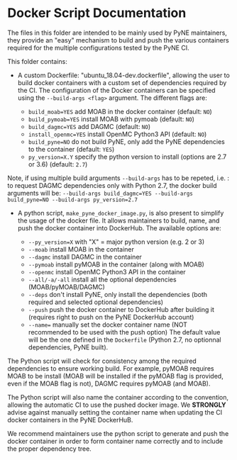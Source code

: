 Docker Script Documentation
===========================

The files in this folder are intended to be mainly used by PyNE maintainers,
they provide an "easy" mechanism to build and push the various containers
required for the multiple configurations tested by the PyNE CI.

This folder contains:

- A custom Dockerfile: "ubuntu_18.04-dev.dockerfile", allowing the user 
to build docker containers with a custom set of
  dependencies required by the CI. The configuration of the Docker containers
  can be specified using the `--build-args <flag>` argument. The different flags are:
    
    - `build_moab=YES` add MOAB in the docker container (default: `NO`)
    - `build_pymoab=YES` install MOAB with pymoab (default: `NO`)
    - `build_dagmc=YES` add DAGMC (default: `NO`)
    - `install_openmc=YES` install OpenMC Python3 API (default: `NO`)
    - `build_pyne=NO` do not build PyNE, only add the PyNE dependencies to the container (default: `YES`)
    - `py_version=X.Y` specify the python version to install (options are 2.7 or
      3.6) (default: `2.7`)


Note, if using multiple build arguments `--build-args` has to be repeted, i.e. :
to request DAGMC dependencies only with Python 2.7, the docker build arguments will be: 
`--build-args build_dagmc=YES --build-args build_pyne=NO --build-args py_version=2.7` 

- A python script, `make_pyne_docker_image.py`, is also present to simplify the usage of the docker file. It
 allows maintainers to build, name, and push the docker container into
  DockerHub. The available options are:
    
    - `--py_version=X` with "X" = major python version (e.g. 2 or 3)
    - `--moab` install MOAB in the container
    - `--dagmc` install DAGMC in the container
    - `--pymoab` install pyMOAB in the container (along with MOAB)
    - `--openmc` install OpenMC Python3 API in the container
    - `--all/-a/-all` install all the optional dependencies (MOAB/pyMOAB/DAGMC) 
    - `--deps` don't install PyNE, only install the dependencies (both required and selected optional dependencies)
    - `--push` push the docker container to DockerHub after building it
      (requires right to push on the PyNE DockerHub account)
    - `--name=` manually set the docker container name (NOT recommended to be used
      with the push option)
The default value will be the one defined in the `Dockerfile` (Python 2.7, no
optionnal dependencies, PyNE built).

The Python script will check for consistency among the required dependencies to ensure
working build. For example, pyMOAB requires MOAB to be install (MOAB will be installed if
the pyMOAB flag is provided, even if the MOAB flag is not), DAGMC requires pyMOAB (and
MOAB).

The Python script will also name the container according to the
convention, allowing the automatic CI to use the pushed docker image. We
**STRONGLY** advise against manually setting the container name when updating the CI
docker containers in the PyNE DockerHuB. 


We recommend maintainers use the python script to generate and push the docker
container in order to form container name correctly and to include the proper
dependency tree.
